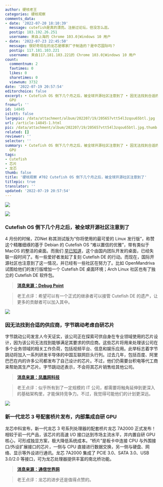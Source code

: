 ```yaml
---
author: 硬核老王
categories: 硬核观察
comments_data:
- date: '2022-07-20 18:10:39'
  message: cutefish是真的漂亮。注册过论坛，但没怎么逛。
  postip: 183.192.26.251
  username: 来自上海的 Chrome 103.0|Windows 10 用户
- date: '2022-07-23 22:45:50'
  message: 很好奇现在的龙芯是哪家厂子制造的？是中芯国际吗？
  postip: 117.181.103.221
  username: 来自117.181.103.221的 Chrome 103.0|Windows 10 用户
count:
  commentnum: 2
  favtimes: 0
  likes: 0
  sharetimes: 0
  viewnum: 3732
date: '2022-07-19 20:57:54'
editorchoice: false
excerpt: • Cutefish OS 倒下几个月之后，被全球开源社区注意到了 • 因无法找到合适的供应商，字节跳动考虑自研芯片 • 新一代龙芯 3 号配套桥片发布，内部集成自研
  GPU
fromurl: ''
id: 14845
islctt: false
largepic: /data/attachment/album/202207/19/205657vtt54l3zqou65btl.jpg
url: /article-14845-1.html
pic: /data/attachment/album/202207/19/205657vtt54l3zqou65btl.jpg.thumb.jpg
related: []
reviewer: ''
selector: ''
summary: • Cutefish OS 倒下几个月之后，被全球开源社区注意到了 • 因无法找到合适的供应商，字节跳动考虑自研芯片 • 新一代龙芯 3 号配套桥片发布，内部集成自研
  GPU
tags:
- Cutefish
- 芯片
- 龙芯
thumb: false
title: '硬核观察 #702 Cutefish OS 倒下几个月之后，被全球开源社区注意到了'
titlepic: true
translator: ''
updated: '2022-07-19 20:57:54'
---
```


![](/data/attachment/album/202207/19/205657vtt54l3zqou65btl.jpg)


![](/data/attachment/album/202207/19/205705l3upn31w8u3u314e.jpg)


### Cutefish OS 倒下几个月之后，被全球开源社区注意到了


4 月份的时候，ZDNet 称其测试版为“你将使用的最可爱的 Linux 发行版”，称赞这个精雕细琢的基于 Debian 的 Cutefish OS “难以置信的优雅”，带有类似于 MacOS 的整洁的桌面。而我们 [早已知道](/article-14613-1.html)，这个由国内团队开发的桌面，已经失联一段时间了。有一些爱好者发起了复刻 Cutefish DE 的行动。而现在，国际开源社区也注意到了这一情况，并已经有一些社区在努力了。比如 OpenMandriva 试图给他们的发行版增加一个 Cutefish DE 桌面环境；Arch Linux 社区也有了独立的 Cutefish DE 软件包。



> 
> **[消息来源：Debug Point](https://www.debugpoint.com/cutefish-os-development-halts/)**
> 
> 
> 



> 
> 老王点评：希望可以有一个正式的继承者可以接管 Cutefish DE 的遗产，让更多的贡献者可以加入其中。
> 
> 
> 


![](/data/attachment/album/202207/19/205716eeext7xezlzetlo0.jpg)


### 因无法找到合适的供应商，字节跳动考虑自研芯片


字节跳动公司发言人今天证实，该公司正在探索可供自身在专业领域使用的芯片设计，因为该公司无法找到能够满足其要求的供应商。这些芯片将用来处理该公司在多个业务领域的相关工作负荷，包括视频平台、信息和娱乐应用。此举标志着字节跳动将加入一系列研发半导体的中国互联网巨头行列。过去几年，包括百度、阿里巴巴在内的许多公司都发布了自己设计的芯片。不过，他们仍需要台积电等代工商来帮助其生产芯片。字节跳动还表示，不会将其芯片销售给其他公司。



> 
> **[消息来源：凤凰网科技](https://tech.ifeng.com/c/8HlsVxd9dPn)**
> 
> 
> 



> 
> 老王点评：似乎所有到了一定规模的 IT 公司，都需要将触角延伸到更深入的基础架构里，才能保持竞争力。不过，我觉得可能他们的计划更深远。
> 
> 
> 


![](/data/attachment/album/202207/19/205728f4s85swzfia9bfis.jpg)


### 新一代龙芯 3 号配套桥片发布，内部集成自研 GPU


龙芯中科宣布，新一代龙芯 3 号系列处理器的配套桥片龙芯 7A2000 正式发布！相较于前一代产品，该芯片的高速 I/O 接口达到市场主流水平，并内置自研 GPU 核心，可形成独显方案，极大降低系统成本。“桥片”是板卡中连接 CPU 与外围接口/外设扩展接口的芯片，一侧与 CPU 直接进行数据交换，另一侧与硬盘、网络、显示等外设进行通讯。龙芯 7A2000 集成了 PCIE 3.0、SATA 3.0、USB 3.0/2.0 等接口，可为龙芯处理器提供丰富的南北桥功能。



> 
> **[消息来源：通信世界网](http://www.cww.net.cn/article?id=565499)**
> 
> 
> 



> 
> 老王点评：龙芯的进步还是值得点赞的。
> 
> 
>